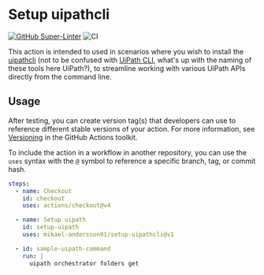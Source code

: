 # Setup uipathcli

[![GitHub Super-Linter](https://github.com/actions/javascript-action/actions/workflows/linter.yml/badge.svg)](https://github.com/super-linter/super-linter)
![CI](https://github.com/actions/javascript-action/actions/workflows/ci.yml/badge.svg)

This action is intended to used in scenarios where you wish to install the
[uipathcli](https://github.com/UiPath/uipathcli) (not to be confused with
[UiPath CLI](https://docs.uipath.com/automation-ops/automation-cloud/latest/user-guide/about-uipath-cli),
what's up with the naming of these tools here UiPath?), to streamline working
with various UiPath APIs directly from the command line.

## Usage

After testing, you can create version tag(s) that developers can use to
reference different stable versions of your action. For more information, see
[Versioning](https://github.com/actions/toolkit/blob/main/docs/action-versioning.md)
in the GitHub Actions toolkit.

To include the action in a workflow in another repository, you can use the
`uses` syntax with the `@` symbol to reference a specific branch, tag, or commit
hash.

```yaml
steps:
  - name: Checkout
    id: checkout
    uses: actions/checkout@v4

  - name: Setup uipath
    id: setup-uipath
    uses: mikael-andersson91/setup-uipathcli@v1

  - id: sample-uipath-command
    run: |
      uipath orchestrator folders get
```
